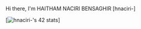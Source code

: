 Hi there, I'm HAITHAM NACIRI BENSAGHIR [hnaciri-]  


[![hnaciri-'s 42 stats](https://badge.mediaplus.ma/greenbinary/hnaciri-?42Network=off)]
